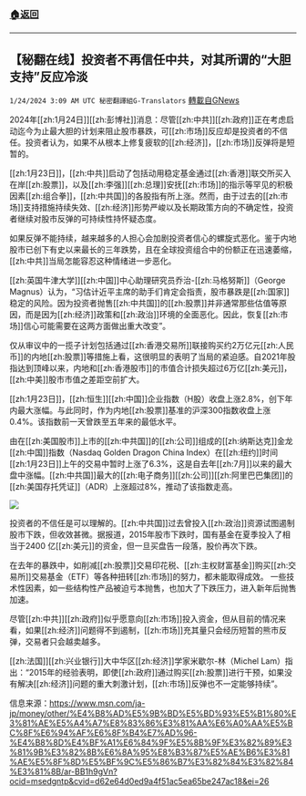 ###  [:house:返回](README.md)
---


## 【秘翻在线】投资者不再信任中共，对其所谓的“大胆支持”反应冷淡
`1/24/2024 3:09 AM UTC 秘密翻譯組G-Translators` [轉載自GNews](https://gnews.org/articles/2247600)

2024年[[zh:1月24日]][[zh:彭博社]]消息：尽管[[zh:中共]][[zh:政府]]正在考虑启动迄今为止最大胆的计划来阻止股市暴跌，可[[zh:市场]]反应却是投资者的不信任。投资者认为，如果不从根本上修复疲软的[[zh:经济]]，[[zh:市场]]反弹将是短暂的。

[[zh:1月23日]]，[[zh:中共]]启动了包括动用稳定基金通过[[zh:香港]]联交所买入在岸[[zh:股票]]，以及[[zh:李强]][[zh:总理]]安抚[[zh:市场]]的指示等罕见的积极因素[[zh:组合拳]]，[[zh:中共国]]的各股指有所上涨。然而，由于过去的[[zh:市场]]支持措施持续失效、[[zh:经济]]形势严峻以及长期政策方向的不确定性，投资者继续对股市反弹的可持续性持怀疑态度。

如果反弹不能持续，越来越多的人担心会加剧投资者信心的螺旋式恶化。鉴于内地股市已创下有史以来最长的三年跌势，且在全球投资组合中的份额正在迅速萎缩，[[zh:中共]]当局怎能容忍这种情绪进一步恶化。

[[zh:英国牛津大学]][[zh:中国]]中心助理研究员乔治\-[[zh:马格努斯]]（George Magnus）认为，“习估计近平主席的助手们肯定会指责，股市暴跌是[[zh:国家]]稳定的风险。因为投资者抛售[[zh:中共国]]的[[zh:股票]]并非通常那些估值等原因，而是因为[[zh:经济]]政策和[[zh:政治]]环境的全面恶化。因此，恢复[[zh:市场]]信心可能需要在这两方面做出重大改变”。

仅从审议中的一揽子计划包括通过[[zh:香港交易所]]联接购买约2万亿元[[zh:人民币]]的内地[[zh:股票]]等措施上看，这很明显的表明了当局的紧迫感。自2021年股指达到顶峰以来，内地和[[zh:香港股市]]的市值合计损失超过6万亿[[zh:美元]]，[[zh:中美]]股市市值之差距空前扩大。

[[zh:1月23日]]，[[zh:恒生]][[zh:中国]]企业指数（H股）收盘上涨2.8%，创下年内最大涨幅。与此同时，作为内地[[zh:股票]]基准的沪深300指数收盘上涨0.4%。该指数前一天曾跌至五年来的最低水平。

由在[[zh:美国股市]]上市的[[zh:中共国]]的[[zh:公司]]组成的[[zh:纳斯达克]]金龙[[zh:中国]]指数（Nasdaq Golden Dragon China Index）在[[zh:纽约]]时间[[zh:1月23日]]上午的交易中暂时上涨了6.3%，这是自去年[[zh:7月]]以来的最大盘中涨幅。[[zh:中共国]]最大的[[zh:电子商务]][[zh:公司]][[zh:阿里巴巴集团]]的[[zh:美国存托凭证]]（ADR）上涨超过8%，推动了该指数走高。

![](https://i.imgur.com/0AG7hbQ.png)

投资者的不信任是可以理解的。[[zh:中共国]]过去曾投入[[zh:政治]]资源试图遏制股市下跌，但收效甚微。据报道，2015年股市下跌时，国有基金在夏季投入了相当于2400 亿[[zh:美元]]的资金，但一旦买盘告一段落，股价再次下跌。

在去年的暴跌中，如削减[[zh:股票]]交易印花税、[[zh:主权财富基金]]购买[[zh:交易所]]交易基金（ETF）等各种扭转[[zh:市场]]的努力，都未能取得成效。 一些技术性因素，如一些结构性产品被迫亏本抛售，也加大了下跌压力，进入新年后抛售加速。

尽管[[zh:中共]][[zh:政府]]似乎愿意向[[zh:市场]]投入资金，但从目前的情况来看，如果[[zh:经济]]问题得不到遏制，[[zh:市场]]充其量只会经历短暂的熊市反弹，交易者只会越卖越多。

[[zh:法国]][[zh:兴业银行]]大中华区[[zh:经济]]学家米歇尔\-林（Michel Lam）指出：“2015年的经验表明，即使[[zh:政府]]通过购买[[zh:股票]]进行干预，如果没有解决[[zh:经济]]问题的重大刺激计划，[[zh:市场]]反弹也不一定能够持续”。

信息来源：https://www.msn.com/ja-jp/money/other/%E4%B8%AD%E5%9B%BD%E5%BD%93%E5%B1%80%E3%81%AE%E5%A4%A7%E8%83%86%E3%81%AA%E6%A0%AA%E5%BC%8F%E6%94%AF%E6%8F%B4%E7%AD%96-%E4%B8%8D%E4%BF%A1%E6%84%9F%E5%8B%9F%E3%82%89%E3%81%9B%E3%82%8B%E6%8A%95%E8%B3%87%E5%AE%B6%E3%81%AE%E5%8F%8D%E5%BF%9C%E5%86%B7%E3%82%84%E3%82%84%E3%81%8B/ar-BB1h9gVn?ocid=msedgntp&cvid=d62e64d0ed9a4f51ac5ea65be247ac18&ei=26
